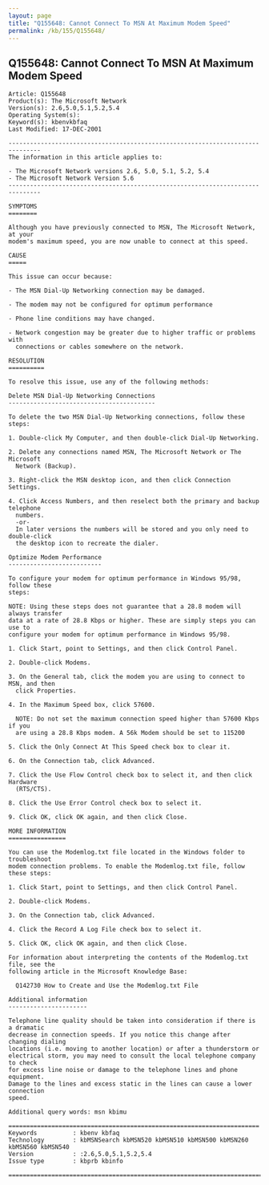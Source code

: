```yaml
---
layout: page
title: "Q155648: Cannot Connect To MSN At Maximum Modem Speed"
permalink: /kb/155/Q155648/
---
```


## Q155648: Cannot Connect To MSN At Maximum Modem Speed

	Article: Q155648
	Product(s): The Microsoft Network
	Version(s): 2.6,5.0,5.1,5.2,5.4
	Operating System(s): 
	Keyword(s): kbenvkbfaq
	Last Modified: 17-DEC-2001
	
	-------------------------------------------------------------------------------
	The information in this article applies to:
	
	- The Microsoft Network versions 2.6, 5.0, 5.1, 5.2, 5.4 
	- The Microsoft Network Version 5.6 
	-------------------------------------------------------------------------------
	
	SYMPTOMS
	========
	
	Although you have previously connected to MSN, The Microsoft Network, at your
	modem's maximum speed, you are now unable to connect at this speed.
	
	CAUSE
	=====
	
	This issue can occur because:
	
	- The MSN Dial-Up Networking connection may be damaged.
	
	- The modem may not be configured for optimum performance
	
	- Phone line conditions may have changed.
	
	- Network congestion may be greater due to higher traffic or problems with
	  connections or cables somewhere on the network.
	
	RESOLUTION
	==========
	
	To resolve this issue, use any of the following methods:
	
	Delete MSN Dial-Up Networking Connections
	-----------------------------------------
	
	To delete the two MSN Dial-Up Networking connections, follow these steps:
	
	1. Double-click My Computer, and then double-click Dial-Up Networking.
	
	2. Delete any connections named MSN, The Microsoft Network or The Microsoft
	  Network (Backup).
	
	3. Right-click the MSN desktop icon, and then click Connection Settings.
	
	4. Click Access Numbers, and then reselect both the primary and backup telephone
	  numbers.
	  -or-
	  In later versions the numbers will be stored and you only need to double-click
	  the desktop icon to recreate the dialer.
	
	Optimize Modem Performance
	--------------------------
	
	To configure your modem for optimum performance in Windows 95/98, follow these
	steps:
	
	NOTE: Using these steps does not guarantee that a 28.8 modem will always transfer
	data at a rate of 28.8 Kbps or higher. These are simply steps you can use to
	configure your modem for optimum performance in Windows 95/98.
	
	1. Click Start, point to Settings, and then click Control Panel.
	
	2. Double-click Modems.
	
	3. On the General tab, click the modem you are using to connect to MSN, and then
	  click Properties.
	
	4. In the Maximum Speed box, click 57600.
	
	  NOTE: Do not set the maximum connection speed higher than 57600 Kbps if you
	  are using a 28.8 Kbps modem. A 56k Modem should be set to 115200
	
	5. Click the Only Connect At This Speed check box to clear it.
	
	6. On the Connection tab, click Advanced.
	
	7. Click the Use Flow Control check box to select it, and then click Hardware
	  (RTS/CTS).
	
	8. Click the Use Error Control check box to select it.
	
	9. Click OK, click OK again, and then click Close.
	
	MORE INFORMATION
	================
	
	You can use the Modemlog.txt file located in the Windows folder to troubleshoot
	modem connection problems. To enable the Modemlog.txt file, follow these steps:
	
	1. Click Start, point to Settings, and then click Control Panel.
	
	2. Double-click Modems.
	
	3. On the Connection tab, click Advanced.
	
	4. Click the Record A Log File check box to select it.
	
	5. Click OK, click OK again, and then click Close.
	
	For information about interpreting the contents of the Modemlog.txt file, see the
	following article in the Microsoft Knowledge Base:
	
	  Q142730 How to Create and Use the Modemlog.txt File
	
	Additional information
	----------------------
	
	Telephone line quality should be taken into consideration if there is a dramatic
	decrease in connection speeds. If you notice this change after changing dialing
	locations (i.e. moving to another location) or after a thunderstorm or
	electrical storm, you may need to consult the local telephone company to check
	for excess line noise or damage to the telephone lines and phone equipment.
	Damage to the lines and excess static in the lines can cause a lower connection
	speed.
	
	Additional query words: msn kbimu
	
	======================================================================
	Keywords          : kbenv kbfaq
	Technology        : kbMSNSearch kbMSN520 kbMSN510 kbMSN500 kbMSN260 kbMSN560 kbMSN540
	Version           : :2.6,5.0,5.1,5.2,5.4
	Issue type        : kbprb kbinfo
	
	=============================================================================
	
